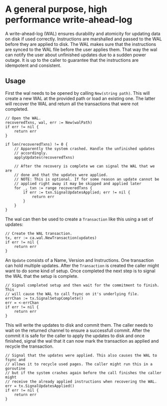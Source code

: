 # A general purpose, high performance write-ahead-log

A write-ahead-log (WAL) ensures durability and atomicity for updating data on
disk if used correctly. Instructions are marshalled and passed to the WAL
before they are applied to disk. The WAL makes sure that the instructions are
synced to the WAL file before the user applies them. That way the wal can
notify the user about unfinished updates due to a sudden power outage. It is up
to the caller to guarantee that the instructions are idempotent and consistent.

## Usage

First the wal needs to be opened by calling `New(string path)`. This will
create a new WAL at the provided path or load an existing one. The latter will
recover the WAL and return all the transactions that were not completed.

```
// Open the WAL.
recoveredTxns, wal, err := New(walPath)
if err != nil {
	return err
}

if len(recoveredTxns) != 0 {
	// Apparently the system crashed. Handle the unfinished updates
	// accordingly.
	applyUpdates(recoveredTxns)

	// After the recovery is complete we can signal the WAL that we are
	// done and that the updates were applied.
	// NOTE: This is optional. If for some reason an update cannot be
	// applied right away it may be skipped and applied later
	for _, txn := range recoveredTxns {
		if err := txn.SignalUpdatesApplied; err != nil {
			return err
		}
	}
}
```

The wal can then be used to create a `Transaction` like this using a set of
updates:

```
// Create the WAL transaction.
tx, err := ca.wal.NewTransaction(updates)
if err != nil {
	return err
}
```

An `Update` consists of a Name, Version and Instructions. One transaction can
hold multiple updates. After the `Transaction` is created the caller might
want to do some kind of setup. Once completed the next step is to signal the
WAL that the setup is complete.

```
// Signal completed setup and then wait for the commitment to finish. This
// will cause the WAL to call fsync on it's underlying file.
errChan := tx.SignalSetupComplete()
err = <-errChan
if err != nil {
	return err
}
```

This will write the updates to disk and commit them. The caller needs to wait
on the returned channel to ensure a successfull commit. After the commit it is
safe for the caller to apply the updates to disk and once finished, signal the
wal that it can now mark the transaction as applied and recycle the
transaction.

```
// Signal that the updates were applied. This also causes the WAL to fsync and
// allows it to recycle used pages. The caller might run this in a goroutine
// but if the system crashes again before the call finishes the caller might
// receive the already applied instructions when recovering the WAL.
err = tx.SignalUpdatesApplied()
if err != nil {
	return err
}
```
